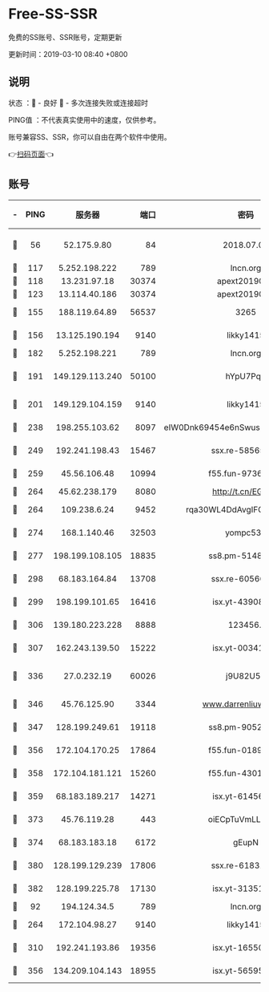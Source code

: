 # Free-SS-SSR

免费的SS账号、SSR账号，定期更新

更新时间：2019-03-10 08:40 +0800

## 说明

状态     ：🙂 - 良好 🙁 - 多次连接失败或连接超时

PING值   ：不代表真实使用中的速度，仅供参考。

账号兼容SS、SSR，你可以自由在两个软件中使用。

👉[扫码页面](https://liesauer.github.io/Free-SS-SSR/)👈

## 账号

|-|PING|服务器|端口|密码|加密方式|区域|
|:----:|:----:|:-----:|-----:|:----:|:----:|:----:|
|🙂|56|52.175.9.80|84|2018.07.07|chacha20-ietf-poly1305|HK|
|🙂|117|5.252.198.222|789|lncn.org|rc4|JP|
|🙂|118|13.231.97.18|30374|apext2019006|chacha20|JP|
|🙂|123|13.114.40.186|30374|apext2019006|chacha20|JP|
|🙂|155|188.119.64.89|56537|3265|aes-256-cfb|RU|
|🙂|156|13.125.190.194|9140|likky1415|aes-256-cfb|KR|
|🙂|182|5.252.198.221|789|lncn.org|rc4|JP|
|🙂|191|149.129.113.240|50100|hYpU7PqP|chacha20-ietf-poly1305|CN|
|🙂|201|149.129.104.159|9140|likky1415|aes-256-cfb|HK|
|🙂|238|198.255.103.62|8097|eIW0Dnk69454e6nSwuspv9DmS201tQ0D|aes-256-cfb|US|
|🙂|249|192.241.198.43|15467|ssx.re-58565948|aes-256-cfb|US|
|🙂|259|45.56.106.48|10994|f55.fun-97361996|aes-256-cfb|US|
|🙂|264|45.62.238.179|8080|http://t.cn/EGJIyrl|rc4-md5|CA|
|🙂|264|109.238.6.24|9452|rqa30WL4DdAvgIFG6Fs3znzTa|aes-256-cfb|FR|
|🙂|274|168.1.140.46|32503|yompc535|aes-256-cfb|AU|
|🙂|277|198.199.108.105|18835|ss8.pm-51487912|aes-256-cfb|US|
|🙂|298|68.183.164.84|13708|ssx.re-60566170|aes-256-cfb|US|
|🙂|299|198.199.101.65|16416|isx.yt-43908070|aes-256-cfb|US|
|🙂|306|139.180.223.228|8888|123456..|aes-256-cfb|JP|
|🙂|307|162.243.139.50|15222|isx.yt-00341910|aes-256-cfb|US|
|🙂|336|27.0.232.19|60026|j9U82U53|xchacha20-ietf-poly1305|HK|
|🙂|346|45.76.125.90|3344|www.darrenliuwei.com|aes-256-cfb|AU|
|🙂|347|128.199.249.61|19118|ss8.pm-90526305|aes-256-cfb|SG|
|🙂|356|172.104.170.25|17864|f55.fun-01896161|aes-256-cfb|SG|
|🙂|358|172.104.181.121|15260|f55.fun-43019575|aes-256-cfb|SG|
|🙂|359|68.183.189.217|14271|isx.yt-61456295|aes-256-cfb|SG|
|🙂|373|45.76.119.28|443|oiECpTuVmLLxk4Ts|aes-256-cfb|AU|
|🙂|374|68.183.183.18|6172|gEupN|aes-256-cfb|SG|
|🙂|380|128.199.129.239|17806|ssx.re-61831672|aes-256-cfb|SG|
|🙂|382|128.199.225.78|17130|isx.yt-31351777|aes-256-cfb|SG|
|🙂|92|194.124.34.5|789|lncn.org|rc4|JP|
|🙂|264|172.104.98.27|9140|likky1415|aes-256-cfb|JP|
|🙂|310|192.241.193.86|19356|isx.yt-16550263|aes-256-cfb|US|
|🙂|356|134.209.104.143|18955|isx.yt-56595383|aes-256-cfb|SG|
